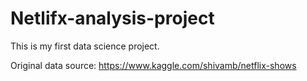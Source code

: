 # Netlifx-analysis-project
This is my first data science project.

Original data source: https://www.kaggle.com/shivamb/netflix-shows
